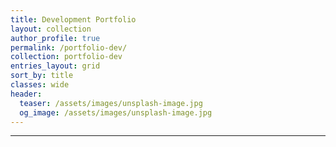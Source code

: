 ```yaml
---
title: Development Portfolio
layout: collection
author_profile: true
permalink: /portfolio-dev/
collection: portfolio-dev
entries_layout: grid
sort_by: title
classes: wide
header:
  teaser: /assets/images/unsplash-image.jpg
  og_image: /assets/images/unsplash-image.jpg
---
```


--------------------
<br>